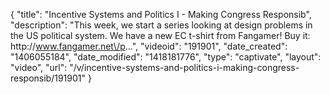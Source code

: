 {
    "title": "Incentive Systems and Politics I - Making Congress Responsib",
    "description": "This week, we start a series looking at design problems in the US political system. We have a new EC t-shirt from Fangamer! Buy it: http:\/\/www.fangamer.net\/p...",
    "videoid": "191901",
    "date_created": "1406055184",
    "date_modified": "1418181776",
    "type": "captivate",
    "layout": "video",
    "url": "\/v\/incentive-systems-and-politics-i-making-congress-responsib\/191901"
}